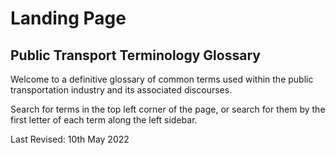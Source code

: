# Landing Page

## Public Transport Terminology Glossary

Welcome to a definitive glossary of common terms used within the public transportation industry and its associated discourses.

Search for terms in the top left corner of the page, or search for them by the first letter of each term along the left sidebar.

Last Revised: 10th May 2022
